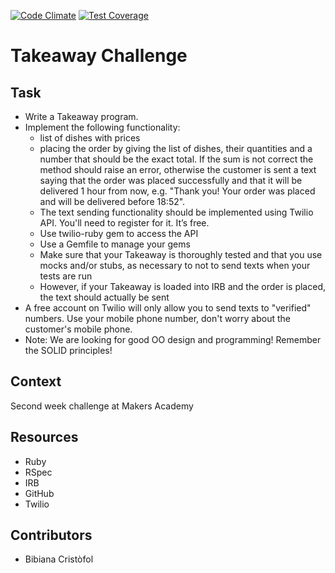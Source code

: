 [![Code Climate](https://codeclimate.com/github/BibianaC/takeaway/badges/gpa.svg)](https://codeclimate.com/github/BibianaC/takeaway)
[![Test Coverage](https://codeclimate.com/github/BibianaC/takeaway/badges/coverage.svg)](https://codeclimate.com/github/BibianaC/takeaway)

# Takeaway Challenge

## Task

- Write a Takeaway program.
- Implement the following functionality:
	- list of dishes with prices
	- placing the order by giving the list of dishes, their quantities and a number that should be the exact total. If the sum is not correct the method should raise an error, otherwise the customer is sent a text saying that the order was placed successfully and that it will be delivered 1 hour from now, e.g. "Thank you! Your order was placed and will be delivered before 18:52".
	- The text sending functionality should be implemented using Twilio API. You'll need to register for it. It’s free.
	- Use twilio-ruby gem to access the API
	- Use a Gemfile to manage your gems
	- Make sure that your Takeaway is thoroughly tested and that you use mocks and/or stubs, as necessary to not to send texts when your tests are run
	- However, if your Takeaway is loaded into IRB and the order is placed, the text should actually be sent
- A free account on Twilio will only allow you to send texts to "verified" numbers. Use your mobile phone number, don't worry about the customer's mobile phone.
- Note: We are looking for good OO design and programming! Remember the SOLID principles!

## Context

Second week challenge at Makers Academy

## Resources

- Ruby
- RSpec
- IRB
- GitHub
- Twilio

## Contributors

- Bibiana Cristòfol